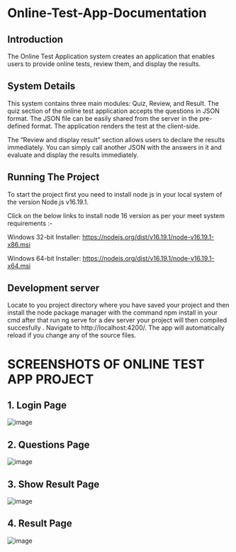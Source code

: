 # Online-Test-App-Documentation

## Introduction


The Online Test Application system creates an application that
enables users to provide online tests, review them, and display the
results.

## System Details


This system contains three main modules: Quiz, Review, and
Result. The quiz section of the online test application accepts the
questions in JSON format. The JSON file can be easily shared
from the server in the pre-defined format. The application renders
the test at the client-side.



The “Review and display result” section allows users to declare the
results immediately. You can simply call another JSON with the
answers in it and evaluate and display the results immediately.


## Running The Project


To start the project first you need to install node js in your local system of the  version Node.js v16.19.1. 


Click on the below links to install node 16 version as per your meet system requirements :-


Windows 32-bit Installer: https://nodejs.org/dist/v16.19.1/node-v16.19.1-x86.msi


Windows 64-bit Installer: https://nodejs.org/dist/v16.19.1/node-v16.19.1-x64.msi


## Development server

Locate to you project directory where you have saved your project and then install the node package manager with the command npm install in your cmd after that run ng serve for a dev server your project will then compiled succesfully . Navigate to http://localhost:4200/. The app will automatically reload if you change any of the source files.


# SCREENSHOTS OF ONLINE TEST APP PROJECT

## 1. Login Page
![image](https://user-images.githubusercontent.com/127380979/226087496-4deda2c7-275b-4e2a-a41e-4cef715ff68d.png)

## 2. Questions Page
![image](https://user-images.githubusercontent.com/127380979/226087550-75363351-1565-424c-beca-f7e0a78a293d.png)

## 3. Show Result Page
![image](https://user-images.githubusercontent.com/127380979/226087573-7c74936f-5688-4429-b3ea-2f0473cce6d2.png)

## 4. Result Page
![image](https://user-images.githubusercontent.com/127380979/226087583-a47655f8-340d-4b71-96aa-f5cfe4e82a39.png)






